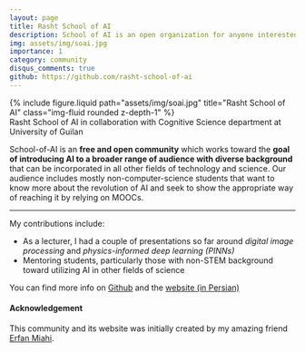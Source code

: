 ```yaml
---
layout: page
title: Rasht School of AI
description: School of AI is an open organization for anyone interested in collectively learning and utilizing AI in their work and research 
img: assets/img/soai.jpg
importance: 1
category: community
disqus_comments: true
github: https://github.com/rasht-school-of-ai
---
```


<div class="row">
    <div class="col-sm mt-3 mt-md-0">
        {% include figure.liquid path="assets/img/soai.jpg" title="Rasht School of AI" class="img-fluid rounded z-depth-1" %}
    </div>
</div>
<div class="caption">
    Rasht School of AI in collaboration with Cognitive Science department at University of Guilan
</div>

School-of-AI is an <strong>free and open community</strong> which works toward the <strong>goal of introducing AI to a broader range of audience with diverse background</strong> that can be incorporated in all other fields of technology and science. Our audience includes mostly non-computer-science students that want to know more about the revolution of AI and seek to show the appropriate way of reaching it by relying on MOOCs.

***
My contributions include:
<ul>
    <li>As a lecturer, I had a couple of presentations so far around <em>digital image processing</em> and <em>physics-informed deep learning (PINNs)</em></li>
    <li>Mentoring students, particularly those with non-STEM background toward utilizing AI in other fields of science</li>
</ul>

You can find more info on <a href="https://github.com/rasht-school-of-ai">Github</a> and the <a href="http://schoolofai.ir">website (in Persian)</a>

#### Acknowledgement
This community and its website was initially created by my amazing friend <a href="https://www.linkedin.com/in/erfan-miahi-8637a1130/">Erfan Miahi</a>.
